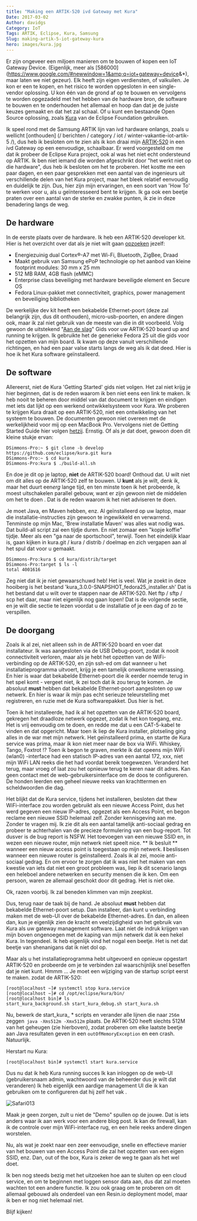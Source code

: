 ```yaml
---
title: "Making een ARTIK-520 ivd Gateway met Kura"
Date: 2017-03-02
Author: davidgs
Category: IoT
Tags: ARTIK, Eclipse, Kura, Samsung
Slug: making-artik-5-iot-gateway-kura
hero: images/kura.jpg
---
```


Er zijn ongeveer een miljoen manieren om te bouwen of kopen een IoT Gateway Device. (Eigenlijk, meer als [586000] (https://www.google.com/#newwindow=1&amp;q=iot+gateway+device&amp;*), maar laten we niet gezeur). Elk heeft zijn eigen verdiensten, of valkuilen. Je kon er een te kopen, en het risico te worden opgesloten in een single-vendor oplossing. U kon één van de grond af op te bouwen en vervolgens te worden opgezadeld met het hebben van de hardware bron, de software te bouwen en te onderhouden het allemaal en hoop dan dat je de juiste keuzes gemaakt en dat het zal schaal. Of u kunt een bestaande Open Source oplossing, zoals [Kura](http://www.eclipse.org/kura/index.php) van de Eclipse Foundation gebruiken.

Ik speel rond met de Samsung ARTIK lijn van ivd hardware onlangs, zoals u wellicht [onthouden] (/ berichten / category / iot / winter-vakantie-iot-artik-5 /), dus heb ik besloten om te zien als ik kon draai mijn [ARTIK-520](/posts/category/iot/winter-vacation-iot-artik-5/) in een ivd Gateway op een eenvoudige, schaalbaar. Er werd voorgesteld om me dat ik probeer de Eclipse Kura project, ook al was het niet echt ondersteund op ARTIK. Ik ben niet iemand die worden afgeschrikt door "het werkt niet op die hardware", dus heb ik besloten om het te proberen. Het kostte me een paar dagen, en een paar gesprekken met een aantal van de ingenieurs uit verschillende delen van het Kura project, maar het bleek relatief eenvoudig en duidelijk te zijn. Dus, hier zijn mijn ervaringen, en een soort van 'How To' te werken voor u, als u geïnteresseerd bent te krijgen. Ik ga ook een beetje praten over een aantal van de sterke en zwakke punten, ik zie in deze benadering langs de weg.

## De hardware

In de eerste plaats over de hardware. Ik heb een ARTIK-520 developer kit. Hier is het overzicht over dat als je niet wilt gaan [opzoeken](https://www.artik.io/modules/artik-520/) jezelf:

- Energiezuinig dual Cortex®-A7 met Wi-Fi, Bluetooth, ZigBee, Draad
- Maakt gebruik van Samsung ePoP technologie op het aanbod van kleine footprint modules: 30 mm x 25 mm
- 512 MB RAM, 4GB flash (eMMC)
- Enterprise class beveiliging met hardware beveiligde element en Secure OS
- Fedora Linux-pakket met connectiviteit, graphics, power management en beveiliging bibliotheken

De werkelijke dev kit heeft een bekabelde Ethernet-poort (deze zal belangrijk zijn, dus dit onthouden), micro-usb-poorten, en andere dingen ook, maar ik zal niet gebruik van de meeste van die in dit voorbeeld. Volg gewoon de uitstekend "[Aan de slag](https://developer.artik.io/documentation/artik/getting-started/)" Gids voor uw ARTIK-520 board up and running te krijgen. Ik gebruikte het de generieke Fedora 25 uit die gids voor het opzetten van mijn board. Ik kwam op deze vanuit verschillende richtingen, en had een paar valse starts langs de weg als ik dat deed. Hier is hoe ik het Kura software geïnstalleerd.

## De software

Allereerst, niet de Kura 'Getting Started' gids niet volgen. Het zal niet krijg je hier beginnen, dat is de reden waarom ik ben niet eens een link te maken. Ik heb nooit te beheren door middel van dat document te krijgen en eindigen met iets dat lijkt op een werkend ontwikkelsysteem voor Kura. We proberen te krijgen Kura draait op een ARTIK-520, niet een ontwikkeling van het systeem te bouwen. De documenten gewoon niet overeen met de werkelijkheid voor mij op een MacBook Pro. Vervolgens niet de Getting Started Guide hier volgen [hetzij](http://wiki.eclipse.org/Kura/Getting_Started). Ernstig. Of als je dat doet, gewoon doen dit kleine stukje ervan:

```
DSimmons-Pro:~ $ git clone -b develop https://github.com/eclipse/kura.git kura
DSimmons-Pro:~ $ cd kura
DSimmons-Pro:kura $ ./build-all.sh
```

En doe je dit op je laptop, **niet** de ARTIK-520 board! Onthoud dat. U wilt niet om dit alles op de ARTIK-520 zelf te bouwen. U **kunt** als je wilt, denk ik, maar het duurt een*erg* lange tijd, en ten minste toen ik het probeerde, ik moest uitschakelen parallel gebouw, want er zijn gewoon niet de middelen om het te doen . Dat is de reden waarom ik het niet adviseren te doen.

Je moet Java, en Maven hebben, enz. Al geïnstalleerd op uw laptop, maar die installatie-instructies zijn gewoon te ingewikkeld en verwarrend. Tenminste op mijn Mac, 'Brew installatie Maven' was alles wat nodig was. Dat build-all script zal een tijdje duren. En niet zomaar een "kopje koffie" tijdje. Meer als een "ga naar de sportschool", terwijl. Toen het eindelijk klaar is, gaan kijken in kura.git / kura / distrib / doelmap en zich vergapen aan al het spul dat voor u gemaakt.

```
DSimmons-Pro:kura $ cd kura/distrib/target
DSimmons-Pro:target $ ls -l
total 4001616
```

Zeg niet dat ik je niet gewaarschuwd heb! Het is veel. Wat je zoekt in deze hooiberg is het bestand 'kura_3.0.0-SNAPSHOT_fedora25_installer.sh' Dat is het bestand dat u wilt over te stappen naar de ARTIK-520. Net ftp / sftp / scp het daar, maar niet eigenlijk nog gaan lopen! Dat is de volgende sectie, en je wilt die sectie te lezen voordat u de installatie of je een dag of zo te verspillen.

## De doorgang

Zoals ik al zei, niet alleen ssh in de ARTIK-520 board en voer dat installateur. Ik was aangesloten via de USB Debug-poort, zodat ik nooit connectiviteit verloren, maar als je hebt het opzetten van de WiFi-verbinding op de ARTIK-520, en zijn ssh-ed om dat wanneer u het installatieprogramma uitvoert, krijg je een tamelijk onwelkome verrassing. En hier is waar dat bekabelde Ethernet-poort die ik eerder noemde terug in het spel komt - vergeet niet, ik zei toch dat ik zou terug te komen. Je absoluut **must** hebben dat bekabelde Ethernet-poort aangesloten op uw netwerk. En hier is waar ik mijn pas echt serieuze teleurstelling met registreren, en ruzie met de Kura softwarepakket. Dus hier is het.

Toen ik het installeerde, had ik al het opzetten van de ARTIK-520 board, gekregen het draadloze netwerk opgezet, zodat ik het kon toegang, enz. Het is vrij eenvoudig om te doen, en redde me dat u een CAT-5-kabel te vinden en dat opgericht. Maar toen ik liep de Kura installer, plotseling ging alles in de war met mijn netwerk. Het geïnstalleerd prima, en startte de Kura service was prima, maar ik kon niet meer naar de box via WiFi. Whiskey, Tango, Foxtrot !? Toen ik begon te graven, merkte ik dat opeens mijn WiFi (wlan0) -interface had een statisch IP-adres van een aantal 172, xxx, niet mijn WiFi LAN reeks die het had voordat bereik toegewezen. Veranderd het terug, maar vroeg of laat zou het opnieuw terug te keren naar dit adres. Kan geen contact met de web-gebruikersinterface om de doos te configureren. De honden leerden een geheel nieuwe reeks van krachttermen en scheldwoorden die dag.

Het blijkt dat de Kura service, tijdens het installeren, besloten dat thew WiFi-interface zou worden gebruikt als een nieuwe Access Point, dus het werd gegeven een nieuw IP-adres, opgezet als een Access Point, en begon reclame een nieuwe SSID helemaal zelf. Zonder kennisgeving aan me. Zonder te vragen mij. Ik zie dit als een aantal tamelijk anti-sociaal gedrag en probeer te achterhalen van de precieze formulering van een bug-report. Tot dusver is de bug report is NSFW. Het toevoegen van een nieuwe SSID en, in wezen een nieuwe router, mijn netwerk niet speelt nice. ** Ik besluit ** wanneer een nieuw access point is toegestaan op mijn netwerk. **I** beslissen wanneer een nieuwe router is geïnstalleerd. Zoals ik al zei, mooie anti-sociaal gedrag. En om ervoor te zorgen dat ik was niet het maken van een kwestie van iets dat niet een groot probleem was, liep ik dit scenario langs een heleboel andere netwerken en security mensen die ik ken. Om een persoon, waren ze allemaal geschokt door dit gedrag. Het is niet oke.

Ok, razen voorbij. Ik zal beneden klimmen van mijn zeepkist.

Dus, terug naar de taak bij de hand. Je absoluut **must** hebben dat bekabelde Ethernet-poort setup. Dan installeer, dan kunt u verbinding maken met de web-UI over de bekabelde Ethernet-adres. En dan, en alleen dan, kun je eigenlijk zien de kracht en veelzijdigheid van het gebruik van Kura als uw gateway management software. Laat niet de indruk krijgen van mijn boven ongenoegen met de kaping van mijn netwerk dat ik een hekel Kura. In tegendeel. Ik heb eigenlijk vind het nogal een beetje. Het is net dat beetje van shenanigans dat ik niet dol op.

Maar als u het installatieprogramma hebt uitgevoerd en opnieuw opgestart ARTIK-520 en probeerde om je te verbinden zal waarschijnlijk snel beseffen dat je niet kunt. Hmmm ... Je moet een wijziging van de startup script eerst te maken. zodat de ARTIK-520:

```
[root@localhost ~]# systemctl stop kura.service
[root@localhost ~]# cd /opt/eclipse/kura/bin/
[root@localhost bin]# ls
start_kura_background.sh start_kura_debug.sh start_kura.sh
```

Nu, bewerk de start_kura_ * scripts en verander alle lijnen die naar `256m` zeggen` java -Xms512m -Xmx512m` plaats. De ARTIK-520 heeft slechts 512M van het geheugen (zie hierboven), zodat proberen om elke laatste beetje aan Java resultaten geven in een `outOfMemoryException` en een crash. Natuurlijk.

Herstart nu Kura:

```
[root@localhost bin]# systemctl start kura.service
```

Dus nu dat ik heb Kura running succes Ik kan inloggen op de web-UI (gebruikersnaam admin, wachtwoord van de beheerder dus je wilt dat veranderen) Ik heb eigenlijk een aardige management UI die ik kan gebruiken om te configureren dat hij zelf het vak .

![Safari013](/posts/category/general/images/Safari013.jpg)

Maak je geen zorgen, zult u niet de "Demo" spullen op de jouwe. Dat is iets anders waar ik aan werk voor een andere blog post. Ik kan de firewall, kan ik de controle over mijn WiFi-interface rug, en een hele reeks andere dingen worstelen.

Nu, als wat je zoekt naar een zeer eenvoudige, snelle en effectieve manier van het bouwen van een Access Point die zal het opzetten van een eigen SSID, enz. Dan, out of the box, Kura is zeker de weg te gaan als het wel doet.

Ik ben nog steeds bezig met het uitzoeken hoe aan te sluiten op een cloud service, en om te beginnen met loggen sensor data aan, dus dat zal moeten wachten tot een andere functie. Ik zou ook graag om te proberen om dit allemaal gebouwd als onderdeel van een Resin.io deployment model, maar ik ben er nog niet helemaal niet.

Blijf kijken!
